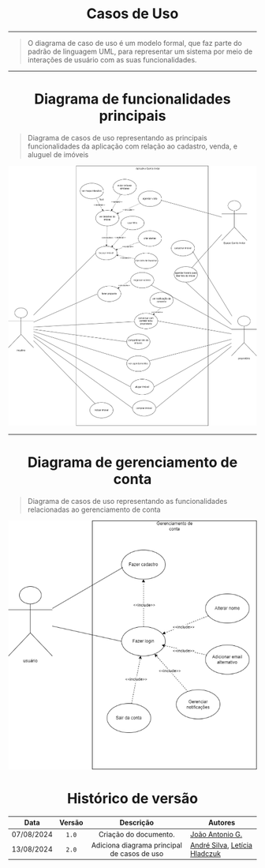 <center>

# Casos de Uso

</center>

---

> O diagrama de caso de uso é um modelo formal, que faz parte do padrão de linguagem UML, para representar um sistema por meio de interações de usuário com as suas funcionalidades.

---

<center>

# Diagrama de funcionalidades principais

</center>

> Diagrama de casos de uso representando as principais funcionalidades da aplicação com relação ao cadastro, venda, e aluguel de imóveis


<center><img src="https://raw.githubusercontent.com/Hunter104/requisitos-quintoandar-2024.1/main/docs/assets/casos-de-uso-principal.png?raw=true"></center>


---

<center>

# Diagrama de gerenciamento de conta

</center>

> Diagrama de casos de uso representando as funcionalidades relacionadas ao gerenciamento de conta

<center><img src="https://raw.githubusercontent.com/Hunter104/requisitos-quintoandar-2024.1/main/docs/assets/casos-de-uso-gerenciamento-conta.png?raw=true"></center>


<center>

# Histórico de versão

</center>

<div style="margin: 0 auto; width: fit-content;">

|    Data    | Versão |       Descrição       | Autores                                          |
|:----------:|:------:|:---------------------:|--------------------------------------------------|
| 07/08/2024 | `1.0`  | Criação do documento. | [João Antonio G.](https://github.com/joaoseisei) |
| 13/08/2024 | `2.0`  | Adiciona diagrama principal de casos de uso | [André Silva](https://github.com/Hunter104), [Letícia Hladczuk](https://github.com/HladczukLe)  |

</div>
